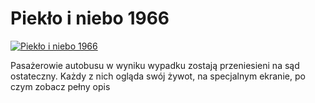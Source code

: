 Piekło i niebo 1966 
=============
[![Piekło i niebo 1966 ](http://vidos.pl/images/player.gif)](http://vidos.pl/pieklo-i-niebo-1966)

 Pasażerowie autobusu w wyniku wypadku zostają przeniesieni na sąd ostateczny. Każdy z nich ogląda swój żywot, na specjalnym ekranie, po czym zobacz pełny opis
